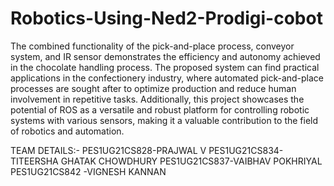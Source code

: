# Robotics-Using-Ned2-Prodigi-cobot


The combined functionality of the pick-and-place process, conveyor system, and IR sensor demonstrates the efficiency and autonomy achieved in the chocolate handling process. The proposed system can find practical applications in the confectionery industry, where automated pick-and-place processes are sought after to optimize production and reduce human involvement in repetitive tasks. Additionally, this project showcases the potential of ROS as a versatile and robust platform for controlling robotic systems with various sensors, making it a valuable contribution to the field of robotics and automation.


TEAM DETAILS:-
PES1UG21CS828-PRAJWAL V
PES1UG21CS834-TITEERSHA GHATAK CHOWDHURY
PES1UG21CS837-VAIBHAV POKHRIYAL
PES1UG21CS842 -VIGNESH KANNAN
